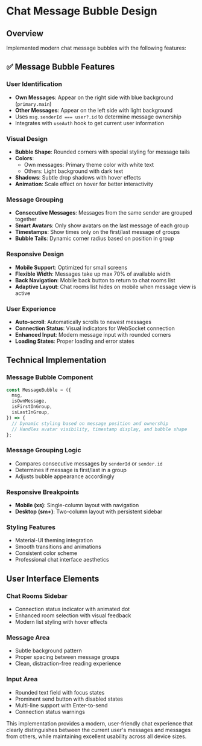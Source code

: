 # Chat Message Bubble Design

## Overview

Implemented modern chat message bubbles with the following features:

## ✅ Message Bubble Features

### **User Identification**

- **Own Messages**: Appear on the right side with blue background (`primary.main`)
- **Other Messages**: Appear on the left side with light background
- Uses `msg.senderId === user?.id` to determine message ownership
- Integrates with `useAuth` hook to get current user information

### **Visual Design**

- **Bubble Shape**: Rounded corners with special styling for message tails
- **Colors**:
  - Own messages: Primary theme color with white text
  - Others: Light background with dark text
- **Shadows**: Subtle drop shadows with hover effects
- **Animation**: Scale effect on hover for better interactivity

### **Message Grouping**

- **Consecutive Messages**: Messages from the same sender are grouped together
- **Smart Avatars**: Only show avatars on the last message of each group
- **Timestamps**: Show times only on the first/last message of groups
- **Bubble Tails**: Dynamic corner radius based on position in group

### **Responsive Design**

- **Mobile Support**: Optimized for small screens
- **Flexible Width**: Messages take up max 70% of available width
- **Back Navigation**: Mobile back button to return to chat rooms list
- **Adaptive Layout**: Chat rooms list hides on mobile when message view is active

### **User Experience**

- **Auto-scroll**: Automatically scrolls to newest messages
- **Connection Status**: Visual indicators for WebSocket connection
- **Enhanced Input**: Modern message input with rounded corners
- **Loading States**: Proper loading and error states

## Technical Implementation

### **Message Bubble Component**

```jsx
const MessageBubble = ({
  msg,
  isOwnMessage,
  isFirstInGroup,
  isLastInGroup,
}) => {
  // Dynamic styling based on message position and ownership
  // Handles avatar visibility, timestamp display, and bubble shape
};
```

### **Message Grouping Logic**

- Compares consecutive messages by `senderId` or `sender.id`
- Determines if message is first/last in a group
- Adjusts bubble appearance accordingly

### **Responsive Breakpoints**

- **Mobile (xs)**: Single-column layout with navigation
- **Desktop (sm+)**: Two-column layout with persistent sidebar

### **Styling Features**

- Material-UI theming integration
- Smooth transitions and animations
- Consistent color scheme
- Professional chat interface aesthetics

## User Interface Elements

### **Chat Rooms Sidebar**

- Connection status indicator with animated dot
- Enhanced room selection with visual feedback
- Modern list styling with hover effects

### **Message Area**

- Subtle background pattern
- Proper spacing between message groups
- Clean, distraction-free reading experience

### **Input Area**

- Rounded text field with focus states
- Prominent send button with disabled states
- Multi-line support with Enter-to-send
- Connection status warnings

This implementation provides a modern, user-friendly chat experience that clearly distinguishes between the current user's messages and messages from others, while maintaining excellent usability across all device sizes.
